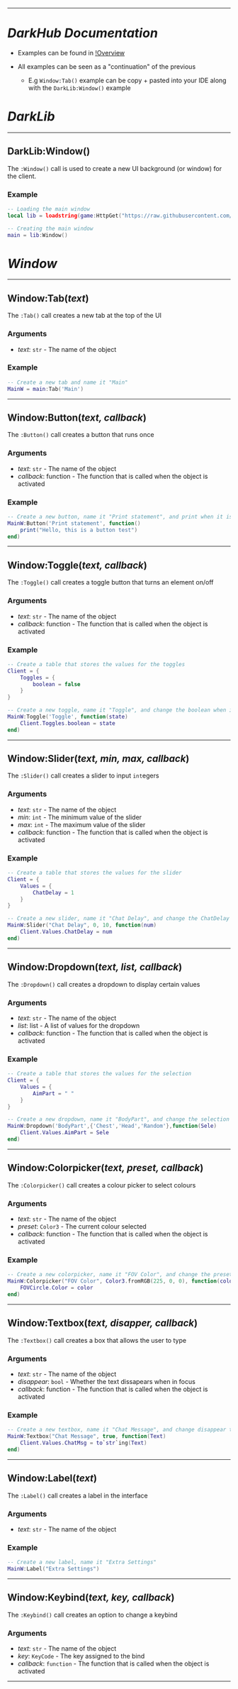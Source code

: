 
---
# ***DarkHub Documentation***

- Examples can be found in [!Overview](docs/!Overview)

- All examples can be seen as a "continuation" of the previous
  - E.g `Window:Tab()` example can be copy + pasted into your IDE along with the `DarkLib:Window()` example

# *DarkLib*
---
<!-------------------------------------------------------------------------------------------------------------->
## DarkLib:Window()

The `:Window()` call is used to create a new UI background (or window) for the client.

### Example

```lua
-- Loading the main window
local lib = loadstring(game:HttpGet("https://raw.githubusercontent.com/RandomAdamYT/DarkHub/master/NewUI"))()

-- Creating the main window
main = lib:Window()
```

# *Window*

---
<!-------------------------------------------------------------------------------------------------------------->
## Window:Tab(*text*)

The `:Tab()` call creates a new tab at the top of the UI

### Arguments

- *text*: `str` - The name of the object

### Example

```lua
-- Create a new tab and name it "Main"
MainW = main:Tab('Main')
```

---
<!-------------------------------------------------------------------------------------------------------------->
## Window:Button(*text, callback*)

The `:Button()` call creates a button that runs once

### Arguments

- *text*: `str` - The name of the object
- *callback*: function - The function that is called when the object is activated

### Example

```lua
-- Create a new button, name it "Print statement", and print when it is clicked
MainW:Button('Print statement', function()
    print("Hello, this is a button test")
end)
```

---
<!-------------------------------------------------------------------------------------------------------------->
## Window:Toggle(*text, callback*)

The `:Toggle()` call creates a toggle button that turns an element on/off

### Arguments

- *text*: `str` - The name of the object
- *callback*: function - The function that is called when the object is activated

### Example

```lua
-- Create a table that stores the values for the toggles
Client = {
    Toggles = {
        boolean = false
    }
}

-- Create a new toggle, name it "Toggle", and change the boolean when it is clicked
MainW:Toggle('Toggle', function(state)
    Client.Toggles.boolean = state
end)
```

---
<!-------------------------------------------------------------------------------------------------------------->
## Window:Slider(*text, min, max, callback*)

The `:Slider()` call creates a slider to input `int`egers

### Arguments

- *text*: `str` - The name of the object
- *min*: `int` - The minimum value of the slider
- *max*: `int` - The maximum value of the slider
- *callback*: function - The function that is called when the object is activated

### Example

```lua
-- Create a table that stores the values for the slider
Client = {
    Values = {
        ChatDelay = 1
    }
}

-- Create a new slider, name it "Chat Delay", and change the ChatDelay to num
MainW:Slider("Chat Delay", 0, 10, function(num)
    Client.Values.ChatDelay = num
end)
```

---
<!-------------------------------------------------------------------------------------------------------------->
## Window:Dropdown(*text, list, callback*)

The `:Dropdown()` call creates a dropdown to display certain values

### Arguments

- *text*: `str` - The name of the object
- *list*: list - A list of values for the dropdown
- *callback*: function - The function that is called when the object is activated

### Example

```lua
-- Create a table that stores the values for the selection
Client = {
    Values = {
        AimPart = " "
    }
}

-- Create a new dropdown, name it "BodyPart", and change the selection when it is clicked
MainW:Dropdown('BodyPart',{'Chest','Head','Random'},function(Sele)
    Client.Values.AimPart = Sele
end)
```

---
<!-------------------------------------------------------------------------------------------------------------->
## Window:Colorpicker(*text, preset, callback*)

The `:Colorpicker()` call creates a colour picker to select colours

### Arguments

- *text*: `str` - The name of the object
- *preset*: `Color3` - The current colour selected
- *callback*: function - The function that is called when the object is activated

### Example

```lua
-- Create a new colorpicker, name it "FOV Color", and change the preset to (225, 0, 0)
MainW:Colorpicker("FOV Color", Color3.fromRGB(225, 0, 0), function(color)
    FOVCircle.Color = color
end)
```

---
<!-------------------------------------------------------------------------------------------------------------->
## Window:Textbox(*text, disapper, callback*)

The `:Textbox()` call creates a box that allows the user to type

### Arguments

- *text*: `str` - The name of the object
- *disappear*: `bool` - Whether the text dissapears when in focus
- *callback*: function - The function that is called when the object is activated

### Example

```lua
-- Create a new textbox, name it "Chat Message", and change disappear to true
MainW:Textbox("Chat Message", true, function(Text)
    Client.Values.ChatMsg = to`str`ing(Text) 
end)
```

---
<!-------------------------------------------------------------------------------------------------------------->
## Window:Label(*text*)

The `:Label()` call creates a label in the interface

### Arguments

- *text*: `str` - The name of the object

### Example

```lua
-- Create a new label, name it "Extra Settings"
MainW:Label("Extra Settings")
```

---
<!-------------------------------------------------------------------------------------------------------------->
## Window:Keybind(*text, key, callback*)

The `:Keybind()` call creates an option to change a keybind

### Arguments

- *text*: ``str`` - The name of the object
- *key*: `KeyCode` - The key assigned to the bind
- *callback*: `function` - The function that is called when the object is activated

---
<!-------------------------------------------------------------------------------------------------------------->
